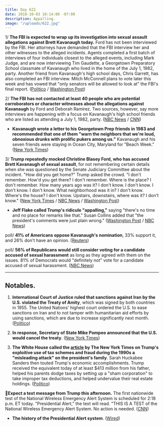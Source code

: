 ```yaml
---
title: Day 622
date: 2018-10-03 10:14:00 -07:00
description: Appalling.
image: "/uploads/622.jpg"
---
```


1/ **The FBI is expected to wrap up its investigation into sexual assault allegations against Brett Kavanaugh today.** Ford has not been interviewed by the FBI. Her attorneys have demanded that the FBI interview her and other witnesses to the alleged incidents. Agents completed a first batch of interviews of four individuals closest to the alleged events, including Mark Judge, and are now interviewing Tim Gaudette, a Georgetown Preparatory School classmate of Kavanaugh who lived in the home of the July 1, 1982, party. Another friend from Kavanaugh's high school days, Chris Garrett, has also completed an FBI interview. Mitch McConnell plans to vote later this week and has vowed that "only senators will be allowed to look at" the FBI's final report. ([Politico](https://www.politico.com/story/2018/10/02/when-will-senate-vote-brett-kavanaugh-861232) / [Washington Post](https://www.washingtonpost.com/world/national-security/fbi-navigates-political-minefield-and-deadline-in-kavanaugh-inquiry/2018/10/02/315aa59c-c67c-11e8-9b1c-a90f1daae309_story.html))

2/ **The FBI has not contacted at least 40 people who are potential corroborators or character witnesses about the allegations against Kavanaugh** by Ford and Deborah Ramirez. Two sources, however, say more interviews are happening with a focus on Kavanaugh's high school friends who are listed as attending a July 1, 1982, party. ([NBC News](https://www.nbcnews.com/politics/supreme-court/dozens-potential-sources-information-have-not-been-contacted-fbi-kavanaugh-n916146) / [CNN](https://www.cnn.com/2018/10/02/politics/fbi-investigation-ford-kavanaugh/index.html))

* **Kavanaugh wrote a letter to his Georgetown Prep friends in 1983 and recommended that one of them "warn the neighbors that we're loud, obnoxious drunks with prolific pukers among us."**  Kavanaugh and his seven friends were staying in Ocean City, Maryland for "Beach Week." ([New York Times](https://www.nytimes.com/2018/10/02/us/brett-kavanaugh-georgetown-prep.html))

3/ **Trump repeatedly mocked Christine Blasey Ford, who has accused Brett Kavanaugh of sexual assault**, for not remembering certain details when she was questioned by the Senate Judiciary Committee about the incident. "How did you get home?" Trump asked the crowd. "I don't remember. How'd you get there? I don't remember. Where is the place? I don't remember. How many years ago was it? I don't know. I don't know. I don't know. I don't know. What neighborhood was it in? I don't know. Where's the house? I don't know. Upstairs, downstairs, where was it? I don't know." ([New York Times](https://www.nytimes.com/2018/10/02/us/politics/trump-me-too.html) / [NBC News](https://www.nbcnews.com/politics/politics-news/trump-mocks-christine-blasey-ford-mississippi-campaign-rally-n916061) / [Washington Post](https://www.washingtonpost.com/politics/trump-mocks-kavanaugh-accuser-christine-blasey-ford/2018/10/02/25f6f8aa-c662-11e8-9b1c-a90f1daae309_story.html))

* **Jeff Flake called Trump's ridicule "appalling,"** saying "there's no time and no place for remarks like that." Susan Collins added that "the president's comments were just plain wrong." ([Washington Post](https://www.washingtonpost.com/politics/flake-says-trumps-mocking-of-ford-at-political-rally-was-kind-of-appalling/2018/10/03/286c3dba-c6f4-11e8-b1ed-1d2d65b86d0c_story.html) / [NBC News](https://www.nbcnews.com/politics/politics-news/democrats-denounce-trump-mocking-kavanaugh-accuser-ford-n916141))

poll/ **41% of Americans oppose Kavanaugh's nomination**, 33% support it, and 26% don't have an opinion. ([Reuters](https://www.reuters.com/article/us-usa-court-kavanaugh-poll/opposition-to-kavanaugh-grows-after-senate-hearing-reuters-ipsos-poll-idUSKCN1MD27V))

poll/ **56% of Republicans would still consider voting for a candidate accused of sexual harassment** as long as they agreed with them on the issues. 81% of Democrats would "definitely not" vote for a candidate accused of sexual harassment. ([NBC News](https://www.nbcnews.com/politics/first-read/should-sex-harassment-charges-disqualify-political-candidate-56-percent-republicans-n916021))

---

## Notables.

1. **International Court of Justice ruled that sanctions against Iran by the U.S. violated the Treaty of Amity**, which was signed by both countries in 1955. The United Nations' highest court ordered the U.S. to ease sanctions on Iran and to not tamper with humanitarian aid efforts by using sanctions, which are due to increase significantly next month. ([Politico](https://www.politico.com/story/2018/10/03/iran-sanctions-lift-un-864134))

2. **In response, Secretary of State Mike Pompeo announced that the U.S. would cancel the treaty**. ([New York Times](https://www.nytimes.com/2018/10/03/world/middleeast/us-iran-sanctions-international-court.html))

3. **The White House called the [article](https://whatthefuckjusthappenedtoday.com/2018/10/02/day-621/#1-trump-inherited-his-familys-wealth) by The New York Times on Trump's exploitive use of tax schemes and fraud during the 1990s a "misleading attack" on the president's family**. Sarah Huckabee Sanders then touted Trump's economic accomplishments. Trump received the equivalent today of at least $413 million from his father, helped his parents dodge taxes by setting up a "sham corporation" to take improper tax deductions, and helped undervalue their real estate holdings. ([Politico](https://www.politico.com/story/2018/10/02/nyt-report-trump-taxes-863145))

**📱Expect a text message from Trump this afternoon.** The first nationwide test of the National Wireless Emergency Alert System is scheduled for 2:18 p.m. ET today. "Presidential Alert," the text will read. "THIS IS A TEST of the National Wireless Emergency Alert System. No action is needed. ([CNN](https://www.cnn.com/2018/10/03/politics/cellphone-federal-emergency-alert-system-test/index.html))

* **The history of the Presidential Alert system**. ([Wired](https://www.wired.com/story/presidential-text-alert-fema-emergency-history/)) 
